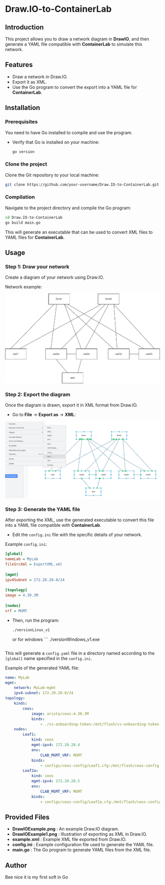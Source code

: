
# Draw.IO-to-ContainerLab

## Introduction

This project allows you to draw a network diagram in **DrawIO**, and then generate a YAML file compatible with **ContainerLab** to simulate this network.

## Features

- Draw a network in Draw.IO.
- Export it as XML.
- Use the Go program to convert the export into a YAML file for **ContainerLab**.

## Installation

### Prerequisites

You need to have Go installed to compile and use the program.

- Verify that Go is installed on your machine:
    ```bash
    go version
    ```

### Clone the project

Clone the Git repository to your local machine:

```bash
git clone https://github.com/your-username/Draw.IO-to-ContainerLab.git
```

### Compilation

Navigate to the project directory and compile the Go program:

```bash
cd Draw.IO-to-ContainerLab
go build main.go
```

This will generate an executable that can be used to convert XML files to YAML files for **ContainerLab**.

## Usage

### Step 1: Draw your network

Create a diagram of your network using Draw.IO.

Network example:

![Network example](DrawIOExample.png)

### Step 2: Export the diagram

Once the diagram is drawn, export it in XML format from Draw.IO.

- Go to **File** → **Export as** → **XML**:

![Export as XML](DrawIOExample1.png)

### Step 3: Generate the YAML file

After exporting the XML, use the generated executable to convert this file into a YAML file compatible with **ContainerLab**.

- Edit the `config.ini` file with the specific details of your network.

Example `config.ini`:
```ini
[global]
nameLab = MyLab
fileSrcXml = ExportXML.xml

[mgmt]
ipv4Subnet = 172.20.20.0/24

[topology]
image = 4.30.3M

[nodes]
vrf = MGMT
```

- Then, run the program:
    ```bash
    ./versionLinux_v1
    ```
    or for windows
      ```
    ./versionWindows_v1.exe
    ```

This will generate a `config.yaml` file in a directory named according to the `[global]` name specified in the `config.ini`.

Example of the generated YAML file:
```yaml
name: MyLab
mgmt:
    network: MyLab-mgmt
    ipv4-subnet: 172.20.20.0/24
topology:
    kinds:
        ceos:
            image: arista/ceos:4.30.3M
            binds:
                - ./cv-onboarding-token:/mnt/flash/cv-onboarding-token
    nodes:
        Leaf1:
            kind: ceos
            mgmt-ipv4: 172.20.20.4
            env:
                CLAB_MGMT_VRF: MGMT
            binds:
                - configs/ceos-config/Leaf1.cfg:/mnt/flash/ceos-config:ro
        Leaf2a:
            kind: ceos
            mgmt-ipv4: 172.20.20.5
            env:
                CLAB_MGMT_VRF: MGMT
            binds:
                - configs/ceos-config/Leaf2a.cfg:/mnt/flash/ceos-config:ro
```

## Provided Files

- **DrawIOExample.png** : An example Draw.IO diagram.
- **DrawIOExample1.png** : Illustration of exporting as XML in Draw.IO.
- **example.xml** : Example XML file exported from Draw.IO.
- **config.ini** : Example configuration file used to generate the YAML file.
- **main.go** : The Go program to generate YAML files from the XML file.

## Author

Bee nice it is my first soft in Go
